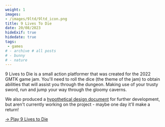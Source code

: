 ```yaml
---
weight: 1
images:
- /images/9ltd/9ltd_icon.png
title: 9 Lives To Die
date: 20/08/2023
hideExif: true
hidedate: true
tags:
 - games
# - archive # all posts
# - bunny
# - nature
---
```




9 Lives to Die is a small action platformer that was created for the 2022 GMTK game jam. You'll need to roll the dice (the theme of the jam) to obtain abilities that will assist you through the dungeon. Making use of your trusty sword, run and jump your way through the gloomy caverns.

We also produced a [hypothetical design document](https://keywarn.github.io/9LivesToDie/) for further development, but aren't currently working on the project - maybe one day it'll make a return!

[-> Play 9 Lives to Die](https://keywarn.itch.io/9-lives-to-die)


